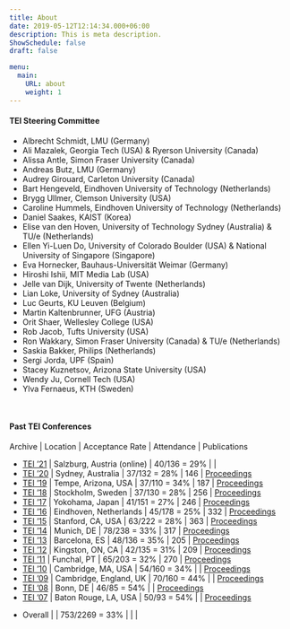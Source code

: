 ```yaml
---
title: About
date: 2019-05-12T12:14:34.000+06:00
description: This is meta description.
ShowSchedule: false
draft: false

menu:
  main:
    URL: about
    weight: 1
---
```


#### TEI Steering Committee

- Albrecht Schmidt, LMU (Germany)
- Ali Mazalek, Georgia Tech (USA) & Ryerson University (Canada)
- Alissa Antle, Simon Fraser University (Canada)
- Andreas Butz, LMU (Germany)
- Audrey Girouard, Carleton University (Canada)
- Bart Hengeveld, Eindhoven University of Technology (Netherlands)
- Brygg Ullmer, Clemson University (USA)
- Caroline Hummels, Eindhoven University of Technology (Netherlands)
- Daniel Saakes, KAIST (Korea)
- Elise van den Hoven, University of Technology Sydney (Australia) & TU/e (Netherlands)
- Ellen Yi-Luen Do, University of Colorado Boulder (USA) & National University of Singapore (Singapore)
- Eva Hornecker, Bauhaus-Universität Weimar (Germany)
- Hiroshi Ishii, MIT Media Lab (USA)
- Jelle van Dijk, University of Twente (Netherlands)
- Lian Loke, University of Sydney (Australia)
- Luc Geurts, KU Leuven (Belgium)
- Martin Kaltenbrunner, UFG (Austria)
- Orit Shaer, Wellesley College (USA)
- Rob Jacob, Tufts University (USA)
- Ron Wakkary, Simon Fraser University (Canada) & TU/e (Netherlands)
- Saskia Bakker, Philips (Netherlands)
- Sergi Jorda, UPF (Spain)
- Stacey Kuznetsov, Arizona State University (USA)
- Wendy Ju, Cornell Tech (USA)
- Ylva Fernaeus, KTH (Sweden)

&nbsp;

#### Past TEI Conferences

Archive | Location | Acceptance Rate | Attendance | Publications

- [TEI ’21](https://tei.acm.org/2021/]) | Salzburg, Austria (online) | 40/136 = 29% | |
- [TEI ’20](https://tei.acm.org/2020/]) | Sydney, Australia | 37/132 = 28% | 146 | [Proceedings](https://dl.acm.org/doi/proceedings/10.1145/3374920)
- [TEI ’19](https://tei.acm.org/2019/]) | Tempe, Arizona, USA | 37/110 = 34% | 187 | [Proceedings](https://st.sigchi.org/publications/toc/tei-2019.html)
- [TEI ’18](https://tei.acm.org/2018/]) | Stockholm, Sweden | 37/130 = 28% | 256 | [Proceedings](https://st.sigchi.org/publications/toc/tei-2018.html)
- [TEI ’17](https://tei.acm.org/2017/]) | Yokohama, Japan | 41/151 = 27% | 246 | [Proceedings](https://st.sigchi.org/publications/toc/tei-2017.html)
- [TEI ’16](https://tei.acm.org/2016/]) | Eindhoven, Netherlands | 45/178 = 25% | 332 | [Proceedings](https://dl.acm.org/doi/proceedings/10.1145/2839462#prox)
- [TEI ’15](https://tei.acm.org/2015/]) | Stanford, CA, USA | 63/222 = 28% | 363 | [Proceedings](https://dl.acm.org/doi/proceedings/10.1145/2677199#prox)
- [TEI ’14](https://tei.acm.org/2014/]) | Munich, DE | 78/238 = 33% | 317 | [Proceedings](https://dl.acm.org/doi/proceedings/10.1145/2540930#prox)
- [TEI ’13](https://tei.acm.org/2013/]) | Barcelona, ES | 48/136 = 35% | 205 | [Proceedings](https://dl.acm.org/doi/proceedings/10.1145/2460625#prox)
- [TEI ’12](https://tei.acm.org/2012/]) | Kingston, ON, CA | 42/135 = 31% | 209 | [Proceedings](https://dl.acm.org/doi/proceedings/10.1145/2148131#prox)
- [TEI ’11](https://tei.acm.org/2011/]) | Funchal, PT | 65/203 = 32% | 270 | [Proceedings](https://dl.acm.org/doi/proceedings/10.1145/1935701#prox)
- [TEI ’10](https://tei.acm.org/2010/]) | Cambridge, MA, USA | 54/160 = 34% | | [Proceedings](https://dl.acm.org/doi/proceedings/10.1145/1709886#prox)
- [TEI ’09](https://tei.acm.org/2009/]) | Cambridge, England, UK | 70/160 = 44% | | [Proceedings](https://dl.acm.org/doi/proceedings/10.1145/1517664#prox)
- [TEI ’08](https://tei.acm.org/2008/]) | Bonn, DE | 46/85 = 54% | | [Proceedings](https://dl.acm.org/doi/proceedings/10.1145/1347390#prox)
- [TEI ’07](https://tei.acm.org/2007/]) | Baton Rouge, LA, USA | 50/93 = 54% | | [Proceedings](https://dl.acm.org/doi/proceedings/10.1145/1347390#prox)

* Overall | | 753/2269 = 33% | | |
